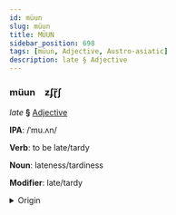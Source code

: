 ```yaml
---
id: müun
slug: müun
title: MÜUN
sidebar_position: 698
tags: [müun, Adjective, Austro-asiatic]
description: late § Adjective
---
```


### müun&emsp;<span kind="abugida">ƶʄɽ̃ʃ</span>

*late* **§** [Adjective](../../tags/Adjective)

**IPA**: /ˈmu.ʌn/

**Verb**: to be late/tardy

**Noun**: lateness/tardiness

**Modifier**: late/tardy

<details>
    <summary>Origin</summary>
    Vietnamese muộn [muəŋ˨˩˨]<br/>
    <em>Austro-asiatic Language Family</em>
</details>